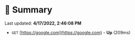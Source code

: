 # 📖 Summary
Last updated: **4/17/2022, 2:46:08 PM**

- `GET` [https://google.com](https://google.com) - **Up** (209ms)
